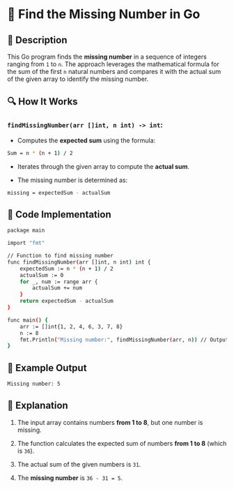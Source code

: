 # 📌 Find the Missing Number in Go

## 🚀 Description

This Go program finds the **missing number** in a sequence of integers ranging from `1` to `n`. The approach leverages the mathematical formula for the sum of the first `n` natural numbers and compares it with the actual sum of the given array to identify the missing number.

## 🔍 How It Works

### `findMissingNumber(arr []int, n int) -> int`:

- Computes the **expected sum** using the formula:

```sh
Sum = n * (n + 1) / 2
```
- Iterates through the given array to compute the **actual sum**.

- The missing number is determined as:
```sh
missing = expectedSum - actualSum
```
## 📜 Code Implementation
```sh
package main

import "fmt"

// Function to find missing number
func findMissingNumber(arr []int, n int) int {
    expectedSum := n * (n + 1) / 2
    actualSum := 0
    for _, num := range arr {
        actualSum += num
    }
    return expectedSum - actualSum
}

func main() {
    arr := []int{1, 2, 4, 6, 3, 7, 8}
    n := 8
    fmt.Println("Missing number:", findMissingNumber(arr, n)) // Output: 5
}
```
## 🎯 Example Output

```sh
Missing number: 5
```
## 📂 Explanation

1. The input array contains numbers **from 1 to 8**, but one number is missing.

2. The function calculates the expected sum of numbers **from 1 to 8** (which is ``36``).

3. The actual sum of the given numbers is `31`.

4. The **missing number** is `36 - 31 = 5`.
